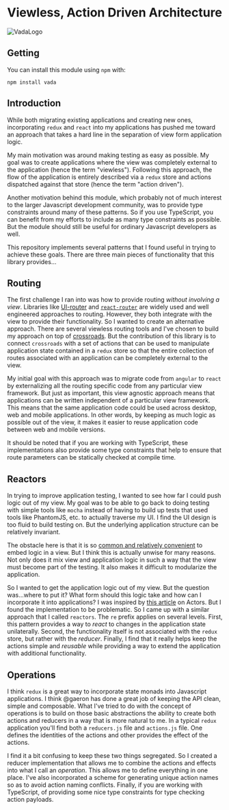 # Viewless, Action Driven Architecture

![VadaLogo](https://raw.githubusercontent.com/xogeny/vada/master/images/logo.svg)

## Getting

You can install this module using `npm` with:

```
npm install vada
```

## Introduction

While both migrating existing applications and creating new ones,
incorporating `redux` and `react` into my applications has pushed me
toward an approach that takes a hard line in the separation of view
form application logic.

My main motivation was around making testing as easy as possible.  My
goal was to create applications where the view was completely external
to the application (hence the term "viewless").  Following this
approach, the flow of the application is entirely described via a
`redux` store and actions dispatched against that store (hence the
term "action driven").

Another motivation behind this module, which probably not of much
interest to the larger Javascript development community, was to
provide type constraints around many of these patterns.  So if you use
TypeScript, you can benefit from my efforts to include as many type
constraints as possible.  But the module should still be useful for
ordinary Javascript developers as well.

This repository implements several patterns that I found useful in
trying to achieve these goals.  There are three main pieces of
functionality that this library provides...

## Routing

The first challenge I ran into was how to provide routing *without
involving a view*.  Libraries like
[UI-router](http://angular-ui.github.io/ui-router/) and
[`react-router`](https://github.com/rackt/react-router) are widely
used and well engineered approaches to routing.  However, they both
integrate with the view to provide their functionality.  So I wanted
to create an alternative approach.  There are several viewless routing
tools and I've chosen to build my approach on top of
[crossroads](http://millermedeiros.github.io/crossroads.js/).  But the
contribution of this library is to connect `crossroads` with a set of
actions that can be used to manipulate application state contained in
a `redux` store so that the entire collection of routes associated
with an application can be completely external to the view.

My initial goal with this approach was to migrate code from `angular`
to `react` by externalizing all the routing specific code from any
particular view framework.  But just as important, this view agnostic
approach means that applications can be written independent of a
particular view framework.  This means that the same application code
could be used across desktop, web and mobile applications.  In other
words, by keeping as much logic as possible out of the view, it makes
it easier to reuse application code between web and mobile versions.

It should be noted that if you are working with TypeScript, these
implementations also provide some type constraints that help to ensure
that route parameters can be statically checked at compile time.

## Reactors

In trying to improve application testing, I wanted to see how far I
could push logic out of my view.  My goal was to be able to go back to
doing testing with simple tools like `mocha` instead of having to
build up tests that used tools like PhantomJS, etc. to actually
traverse my UI.  I find the UI design is too fluid to build testing
on.  But the underlying application structure can be relatively
invariant.

The obstacle here is that it is so [common and relatively
convenient](https://medium.com/@learnreact/container-components-c0e67432e005)
to embed logic in a view.  But I think this is actually unwise for
many reasons.  Not only does it mix view and application logic in such
a way that the view must become part of the testing.  It also makes it
difficult to modularize the application.

So I wanted to get the application logic out of my view.  But the
question was...where to put it?  What form should this logic take and
how can I incorporate it into applications?  I was inspired by [this
article](http://jamesknelson.com/join-the-dark-side-of-the-flux-responding-to-actions-with-actors/)
on Actors.  But I found the implementation to be problematic.  So I
came up with a similar approach that I called `reactors`.  The `re`
prefix applies on several levels.  First, this pattern provides a way
to *react* to changes in the application state unilaterally.  Second,
the functionality itself is not associated with the `redux` store, but
rather with the *reducer*.  Finally, I find that it really helps keep
the actions simple and *reusable* while providing a way to extend the
application with additional functionality.

## Operations

I think `redux` is a great way to incorporate state monads into
Javascript applications.  I think @gaeron has done a great job of
keeping the API clean, simple and composable.  What I've tried to do
with the concept of operations is to build on those basic abstractions
the ability to create both actions and reducers in a way that is more
natural to me.  In a typical `redux` application you'll find both a
`reducers.js` file and `actions.js` file.  One defines the identities
of the actions and other provides the effect of the actions.

I find it a bit confusing to keep these two things segregated.  So I
created a reducer implementation that allows me to combine the actions
and effects into what I call an *operation*.  This allows me to define
everything in one place.  I've also incorporated a scheme for
generating unique action names so as to avoid action naming conflicts.
Finally, if you are working with TypeScript, of providing some nice
type constraints for type checking action payloads.

